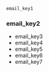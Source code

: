 ```ngMeta
email_key1
```
### email_key2
* email_key3
* email_key4
* email_key5
* email_key6
* email_key7
